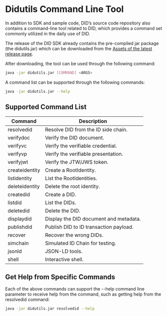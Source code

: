 # Didutils Command Line Tool

In addition to SDK and sample code, DID’s source code repository also contains a command-line tool related to DID, which provides a command set commonly utilized in the daily use of DID.

The release of the DID SDK already contains the pre-compiled jar package (the didutils.jar) which can be downloaded from the [Assets of the latest release page](https://github.com/elastos/Elastos.DID.Java.SDK/releases/latest).

After downloading, the tool can be used through the following command:

```bash
java -jar didutils.jar [COMMAND] <ARGS>
```

A command list can be supported through the following commands:

```bash
java -jar didutils.jar --help
```

## Supported Command List       &#x20;

| Command        | Description                            |
| -------------- | -------------------------------------- |
| resolvedid     | Resolve DID from the ID side chain.    |
| verifydoc      | Verify the DID document.               |
| verifyvc       | Verify the verifiable credential.      |
| verifyvp       | Verify the verifiable presentation.    |
| verifyjwt      | Verify the JTW/JWS token.              |
| createidentity | Create a RootIdentity.                 |
| listidentity   | List the RootIdentities.               |
| deleteidentity | Delete the root identity.              |
| createdid      | Create a DID.                          |
| listdid        | List the DIDs.                         |
| deletedid      | Delete the DID.                        |
| displaydid     | Display the DID document and metadata. |
| publishdid     | Publish DID to ID transaction payload. |
| recover        | Recover the wrong DIDs.                |
| simchain       | Simulated ID Chain for testing.        |
| jsonld         | JSON-LD tools.                         |
| shell          | Interactive shell.                     |

## Get Help from Specific Commands

Each of the above commands can support the --help command line parameter to receive help from the command, such as getting help from the resolvedid command:

```bash
java -jar didutils.jar resolvedid --help
```
